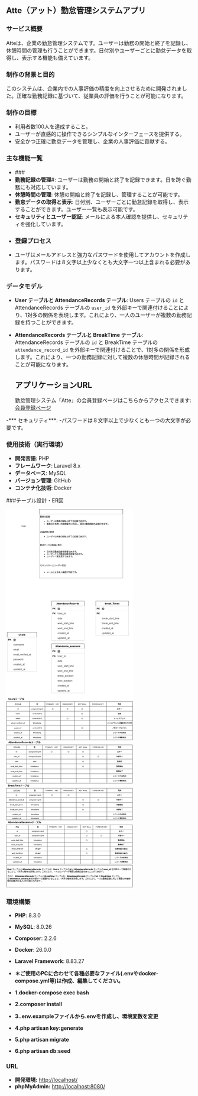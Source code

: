 ## Atte（アット）勤怠管理システムアプリ

### サービス概要
Atteは、企業の勤怠管理システムです。ユーザーは勤務の開始と終了を記録し、休憩時間の管理も行うことができます。日付別やユーザーごとに勤怠データを取得し、表示する機能も備えています。

### 制作の背景と目的
このシステムは、企業内での人事評価の精度を向上させるために開発されました。正確な勤務記録に基づいて、従業員の評価を行うことが可能になります。

### 制作の目標
- 利用者数100人を達成すること。
- ユーザーが直感的に操作できるシンプルなインターフェースを提供する。
- 安全かつ正確に勤怠データを管理し、企業の人事評価に貢献する。

### 主な機能一覧
- ###　
- **勤務記録の管理**#: ユーザーは勤務の開始と終了を記録できます。日を跨ぐ勤務にも対応しています。
- **休憩時間の管理**: 休憩の開始と終了を記録し、管理することが可能です。
- **勤怠データの取得と表示**: 日付別、ユーザーごとに勤怠記録を取得し、表示することができます。ユーザー一覧も表示可能です。
- **セキュリティとユーザー認証**: メールによる本人確認を提供し、セキュリティを強化しています。
- ### 登録プロセス
- ユーザはメールアドレスと強力なパスワードを使用してアカウントを作成します。パスワードは８文字以上少なくとも大文字一つ以上含まれる必要があります。

### データモデル
- **User テーブルと AttendanceRecords テーブル**: Users テーブルの `id` と AttendanceRecords テーブルの `user_id` を外部キーで関連付けることにより、1対多の関係を表現します。これにより、一人のユーザーが複数の勤務記録を持つことができます。
- **AttendanceRecords テーブルと BreakTime テーブル**: AttendanceRecords テーブルの `id` と BreakTime テーブルの `attendance_record_id` を外部キーで関連付けることで、1対多の関係を形成します。これにより、一つの勤務記録に対して複数の休憩時間が記録されることが可能になります。

  ## アプリケーションURL
  勤怠管理システム「Atte」の会員登録ページはこちらからアクセスできます: [会員登録ページ](http://54.95.1.173/register)

-*** セキュリティ***:
  -パスワードは８文字以上で少なくとも一つの大文字が必要です。
  
### 使用技術（実行環境）

- **開発言語**: PHP
- **フレームワーク**: Laravel 8.x
- **データベース**: MySQL
- **バージョン管理**: GitHub
- **コンテナ化技術**: Docker

###テーブル設計・ER図

![Atte Diagram](atte.drawio.png)

### 環境構築

- **PHP**: 8.3.0
- **MySQL**: 8.0.26
- **Composer**: 2.2.6
- **Docker**: 26.0.0
- **Laravel Framework**: 8.83.27

- **＊ご使用のPCに合わせて各種必要なファイル(.envやdocker-compose.yml等)は作成、編集してください。**

- **1.docker-compose exec bash**
- **2.composer install**
- **3..env.exampleファイルから.envを作成し、環境変数を変更**
- **4.php artisan key:generate**
- **5.php artisan migrate**
- **6.php artisan db:seed**

### URL
- **開発環境:** [http://localhost/](http://localhost/)
- **phpMyAdmin:** [http://localhost:8080/](http://localhost:8080/)

